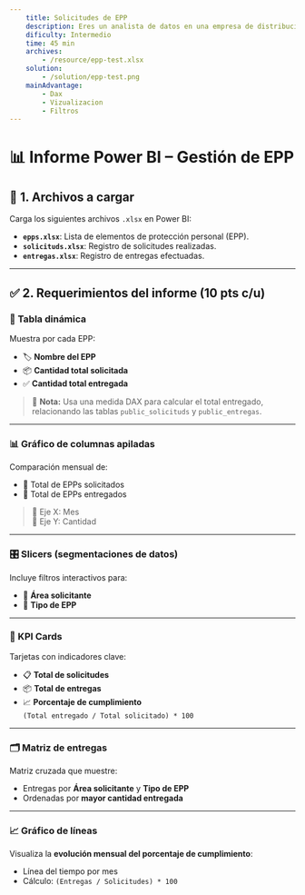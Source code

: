 ```yaml
---
    title: Solicitudes de EPP
    description: Eres un analista de datos en una empresa de distribución de Equipos de Protección Personal (EPP). Debes construir un reporte de Power BI que permita evaluar el comportamiento de solicitudes y entregas por parte de distintas áreas de la empresa.
    dificulty: Intermedio
    time: 45 min
    archives: 
        - /resource/epp-test.xlsx
    solution:
        - /solution/epp-test.png
    mainAdvantage: 
        - Dax            
        - Vizualizacion            
        - Filtros
---
```


# 📊 Informe Power BI – Gestión de EPP

## 📁 1. Archivos a cargar

Carga los siguientes archivos `.xlsx` en Power BI:

- **`epps.xlsx`**: Lista de elementos de protección personal (EPP).
- **`solicituds.xlsx`**: Registro de solicitudes realizadas.
- **`entregas.xlsx`**: Registro de entregas efectuadas.

---

## ✅ 2. Requerimientos del informe (10 pts c/u)

### 🧮 Tabla dinámica

Muestra por cada EPP:

- 🏷️ **Nombre del EPP**
- 📦 **Cantidad total solicitada**
- ✅ **Cantidad total entregada**

> 📌 **Nota:** Usa una medida DAX para calcular el total entregado, relacionando las tablas `public_solicituds` y `public_entregas`.

---

### 📊 Gráfico de columnas apiladas

Comparación mensual de:

- 🔹 Total de EPPs solicitados  
- 🔸 Total de EPPs entregados  

> 📆 Eje X: Mes  
> 📏 Eje Y: Cantidad

---

### 🎛️ Slicers (segmentaciones de datos)

Incluye filtros interactivos para:

- 🏢 **Área solicitante**
- 🧤 **Tipo de EPP**

---

### 📌 KPI Cards

Tarjetas con indicadores clave:

- 📋 **Total de solicitudes**
- 📦 **Total de entregas**
- 📈 **Porcentaje de cumplimiento**  
  `(Total entregado / Total solicitado) * 100`

---

### 🗂️ Matriz de entregas

Matriz cruzada que muestre:

- Entregas por **Área solicitante** y **Tipo de EPP**
- Ordenadas por **mayor cantidad entregada**

---

### 📈 Gráfico de líneas

Visualiza la **evolución mensual del porcentaje de cumplimiento**:

- Línea del tiempo por mes
- Cálculo: `(Entregas / Solicitudes) * 100`
